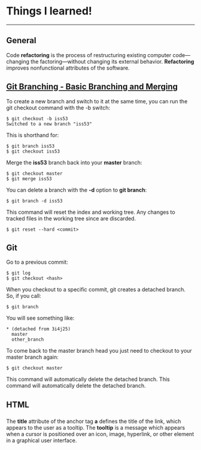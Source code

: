 # Things I learned!

---

## General

Code **refactoring** is the process of restructuring existing computer code—changing the factoring—without changing its external behavior. **Refactoring** improves nonfunctional attributes of the software.

## [Git Branching - Basic Branching and Merging](https://git-scm.com/book/en/v2/Git-Branching-Basic-Branching-and-Merging)

To create a new branch and switch to it at the same time, you can run the git checkout command with the -b switch:
```
$ git checkout -b iss53
Switched to a new branch "iss53"
```

This is shorthand for:
```
$ git branch iss53
$ git checkout iss53
```

Merge the **iss53** branch back into your **master** branch:
```
$ git checkout master
$ git merge iss53
```

You can delete a branch with the **-d** option to **git branch**:
```
$ git branch -d iss53
```

This command will reset the index and working tree. Any changes to tracked files in the working tree since <commit> are discarded.
```
$ git reset --hard <commit>
```

## Git

Go to a previous commit:

```
$ git log
$ git checkout <hash>
```

When you checkout to a specific commit, git creates a detached branch. So, if you call:

```
$ git branch
```

You will see something like:
```
* (detached from 3i4j25)
  master
  other_branch
```

To come back to the master branch head you just need to checkout to your master branch again:

```
$ git checkout master
````

This command will automatically delete the detached branch. This command will automatically delete the detached branch.


## HTML

### <a title=""></a>
The **title** attribute of the anchor tag **a** defines the title of the link, which appears to the user as a tooltip.
The **tooltip** is a message which appears when a cursor is positioned over an icon, image, hyperlink, or other element in a graphical user interface.
